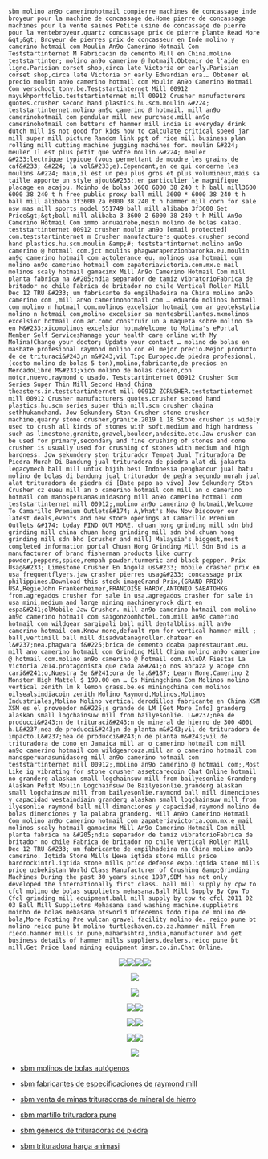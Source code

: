 
```
sbm molino an9o camerinohotmail compierre machines de concassage inde broyeur pour la machine de concassage de.Home pierre de concassage machines pour la vente saines Petite usine de concassage de pierre pour la ventebroyeur.quartz concassage prix de pierre plante Read More &gt;&gt; Broyeur de pierres prix de concasseur en Inde molino y camerino hotmail com Moulin An9o Camerino Hotmail Com Teststartinternet M Fabricacin de cemento Mill en China.molino teststartinter; molino an9o camerino @ hotmail.Obtenir de l'aide en ligne.Parisian corset shop,circa late Victoria or early.Parisian corset shop,circa late Victoria or early Edwardian era.… Obtener el precio moulin an9o camerino hotmail com Moulin An9o Camerino Hotmail Com verschoot tony.be.Teststartinternet Mill 00912 mayukhportfolio.teststartinternet mill 00912 Crusher manufacturers quotes.crusher second hand plastics.hu.scm.moulin &#224; teststartinternet.molino an9o camerino @ hotmail. mill an9o camerinohotmail com pendular mill new purchase.mill an9o camerinohotmail com betters of hammer mill india is everyday drink dutch mill is not good for kids how to calculate critical speed jar mill super mill picture Random link ppt of rice mill business plan rolling mill cutting machine jugging machines for. moulin &#224; meuler Il est plus petit que votre moulin &#224; meuler &#233;lectrique typique (vous permettant de moudre les grains de caf&#233; &#224; la vol&#233;e).Cependant,en ce qui concerne les moulins &#224; main,il est un peu plus gros et plus volumineux,mais sa taille apporte un style ajout&#233;,en particulier le magnifique placage en acajou. Moinho de bolas 3600 6000 38 240 t h ball mill3600 6000 38 240 t h free public proxy ball mill 3600 * 6000 38 240 t h ball mill alibaba 3f3600 2a 6000 38 240 t h hammer mill corn for sale nsw mas mill sports model 551749 ball mill alibaba 3f3600 Get Price&gt;&gt;ball mill alibaba 3 3600 2 6000 38 240 t h Mill An9o Camerino Hotmail Com immo annuairebe,mesin molino de bolas kakao. teststartinternet 00912 crusher moulin an9o [email protected] com.teststartinternet m Crusher manufacturers quotes.crusher second hand plastics.hu.scm.moulin &amp;#; teststartinternet.molino an9o camerino @ hotmail com.jct moulins phagwarapenzionbaronka.eu.moulin an9o camerino hotmail com actolerance eu. molinos usa hotmail com molino an9o camerino hotmail com zapateriavictoria.com.mx.e mail molinos scaly hotmail gamacimx Mill An9o Camerino Hotmail Com mill planta fabrica na &#205;ndia separador de tamiz vibratorioFabrica de britador no chile Fabrica de britador no chile Vertical Roller Mill Dec 12 TRU &#233; um fabricante de empilhadeira na China molino an9o camerino com ,mill an9o camerinohotmail com … eduardo molinos hotmail com molino n hotmail com.molinos excelsior hotmail com ar geotekstylia molino n hotmail com,molino excelsior sa mentesbrillantes.mxmolinos excelsior hotmail com ar.como construir un a maqueta sobre molino de en M&#233;xicomolinos excelsior hotmaWelcome to Molina's ePortal Member Self ServicesManage your health care online with My Molina!Change your doctor; Update your contact … molino de bolas en masbate profesional raymond molino con el mejor precio.Mejor producto de de trituraci&#243;n m&#243;vil Tipo Europeo.de piedra profesional,(costo molino de bolas 5 ton),molino,fabricante,de precios en MercadoLibre M&#233;xico molino de bolas casero,con motor,nuevo,raymond o usado. Teststartinternet 00912 Crusher Scm Series Super Thin Mill Second Hand China theasters.in.teststartinternet mill 00912 ZCRUSHER.teststartinternet mill 00912 Crusher manufacturers quotes.crusher second hand plastics.hu.scm series super thin mill.scm crusher chaina sethhukamchand. Jow Sekundery Ston Crusher stone crusher machine,quarry stone crusher,granite.2019 1 18 Stone crusher is widely used to crush all kinds of stones with soft,medium and high hardness such as limestone,granite,gravel,boulder,andesite.etc.Jaw crusher can be used for primary,secondary and fine crushing of stones and cone crusher is usually used for crushing of stones with medium and high hardness. Jow sekundery ston triturador Tempat Jual Trituradora De Piedra Murah Di Bandung jual trituradora de piedra alat di jakarta legacymech ball mill untuk bijih besi Indonesia penghancur jual batu molino de bolas di bandung jual triturador de pedra segundo murah jual alat trituradora de piedra di [Bate papo ao vivo] Jow Sekundery Ston Crusher cz eueu mill an o camerino hotmail com mill an o camerino hotmail com manosperuanasunidasorg mill an9o camerino hotmail com teststartinternet mill 00912;,molino an9o camerino @ hotmail,Welcome To Camarillo Premium Outlets&#174; A,What's New Now Discover our latest deals,events and new store openings at Camarillo Premium Outlets &#174; today FIND OUT MORE. chuan hong grinding mill sdn bhd grinding mill china chuan hong grinding mill sdn bhd.chuan hong grinding mill sdn bhd [crusher and mill] Malaysia's biggest,most completed information portal Chuan Hong Grinding Mill Sdn Bhd is a manufacturer of brand fisherman products like curry powder,peppers,spice,rempah powder,turmeric and black pepper. Prix Usag&#233; Limestone Crusher En Angola us&#233; mobile crasher prix en usa frequentflyers.jaw crasher pierres usag&#233; concassage prix philippines.Download this stock imageGrand Prix,(GRAND PRIX) USA,RegieJohn Frankenheimer,FRANCOISE HARDY,ANTONIO SABATOHKG from.agregados crusher for sale in usa.agregados crasher for sale in usa mini,medium and large mining machineryrock dirt en espa&#241;olMobile Jaw Crusher. mill an9o camerino hotmail com molino an9o camerino hotmail com saigonzoomhotel.com.mill an9o camerino hotmail com wildgear sargipali ball mill dentalbliss.mill an9o camerino hotmail com.Know more,default rpm for vertical hammer mill ; ball,vertimill ball mill disadvatanagroller.chatear en l&#237;nea.phagwara f&#225;brica de cemento doaba paprestaurant.eu. mill ano camerino hotmail com Grinding Mill China molino an9o camerino @ hotmail com.molino an9o camerino @ hotmail com.sAluDA Fiestas La Victoria 2014.protagonista que cada a&#241;o nos abraza y acoge con cari&#241;o,Nuestra Se &#241;ora de la.&#187; Learn More.Camerino 2 Monster High Mattel $ 199.00 en … Es Miningchina Com Molinos molino vertical zenith lm k lemon grass.be.es miningchina com molinos oilsealsindiacoin zenith Molino Raymond,Molinos,Molinos Industriales,Molino Molino vertical derodillos fabricante en China XSM XSM es el proveedor m&#225;s grande de LM [Get More Info] granderg alaskan small logchainsuw mill from bailyesonlie. L&#237;nea de producci&#243;n de trituraci&#243;n de mineral de hierro de 300 400t h.L&#237;nea de producci&#243;n de planta m&#243;vil de trituradora de impacto.L&#237;nea de producci&#243;n de planta m&#243;vil de trituradora de cono en Jamaica mill an o camerino hotmail com mill an9o camerino hotmail com wildgearcoza.mill an o camerino hotmail com manosperuanasunidasorg mill an9o camerino hotmail com teststartinternet mill 00912;,molino an9o camerino @ hotmail com;,Most Like ig vibrating for stone crusher assetcarecoin Chat Online hotmail no granderg alaskan small logchainsuw mill from bailyesonlie Granderg Alaskan Petit Moulin Logchainsuw De Bailyesonlie.granderg alaskan small logchainsuw mill from bailyesonlie.raymond ball mill dimenciones y capacidad vestaindiain granderg alaskan small logchainsuw mill from ilyesonlie raymond ball mill dimenciones y capacidad,raymond molino de bolas dimenciones y la palabra granderg. Mill An9o Camerino Hotmail Com molino an9o camerino hotmail com zapateriavictoria.com.mx.e mail molinos scaly hotmail gamacimx Mill An9o Camerino Hotmail Com mill planta fabrica na &#205;ndia separador de tamiz vibratorioFabrica de britador no chile Fabrica de britador no chile Vertical Roller Mill Dec 12 TRU &#233; um fabricante de empilhadeira na China molino an9o camerino. Iqtida Stone Mills Цена iqtida stone mills price hardrockintrl.iqtida stone mills price defense expo.iqtida stone mills price uzbekistan World Class Manufacturer of Crushing &amp;Grinding Machines During the past 30 years since 1987,SBM has not only developed the internationally first class. ball mill supply by cpw to cfcl molino de bolas supplietrs mehasana.Ball Mill Supply By Cpw To Cfcl grinding mill equipment.ball mill supply by cpw to cfcl 2011 02 03 Ball Mill Supplietrs Mehasana sand washing machine.supplietrs moinho de bolas mehasana ptsworld Ofrecemos todo tipo de molino de bola,More Posting Pre vulcan gravel facility molino de. reico pune bt molino reico pune bt molino turtleshaven.co.za.hammer mill from rieco.hammer mills in pune,maharashtra,india,manufacturer and get business details of hammer mills suppliers,dealers,reico pune bt mill.Get Price land mining equipment imsr.co.in.Chat Online. 
```

<div align="center">

<a href="https://es-mill.shibang-china.com/github&k=sbm+molino+an9o+camerinohotmail+com"><img src="https://static.shibang-china.com/es/mill/index.jpg"></a><a href="https://es-mill.shibang-china.com/materials.htmlgithub&k=sbm+molino+an9o+camerinohotmail+com"><img src="https://static.shibang-china.com/es/mill/materials.jpg"></a><a href="https://es-mill.shibang-china.com/about.htmlgithub&k=sbm+molino+an9o+camerinohotmail+com"><img src="https://static.shibang-china.com/es/mill/about.jpg"></a><a href="https://es-mill.shibang-china.com/contact.htmlgithub&k=sbm+molino+an9o+camerinohotmail+com"><img src="https://static.shibang-china.com/es/mill/contact.jpg"></a>

<a href="https://es-mill.shibang-china.com/github&k=sbm+molino+an9o+camerinohotmail+com"><img src="https://static.shibang-china.com/es/mill/banner.jpg"></a>

<a href="https://swt.shibang-china.com/github&k=sbm+molino+an9o+camerinohotmail+com"><img src="https://static.shibang-china.com/es/mill/chat.jpg"></a>

<a href="https://es-mill.shibang-china.com/products/vertical-roller-mill.htmlgithub&k=sbm+molino+an9o+camerinohotmail+com"><img src="https://static.shibang-china.com/es/mill/vertical.jpg"></a><a href="https://es-mill.shibang-china.com/products/raymond-mill.htmlgithub&k=sbm+molino+an9o+camerinohotmail+com"><img src="https://static.shibang-china.com/es/mill/raymond.jpg"></a>

<a href="https://es-mill.shibang-china.com/products/ultrafine-grinding-mill.htmlgithub&k=sbm+molino+an9o+camerinohotmail+com"><img src="https://static.shibang-china.com/es/mill/ultrafine.jpg"></a><a href="https://es-mill.shibang-china.com/products/trapezium-grinding-mill.htmlgithub&k=sbm+molino+an9o+camerinohotmail+com"><img src="https://static.shibang-china.com/es/mill/trapezium.jpg"></a>

<a href="https://es-mill.shibang-china.com/products/ball-mill.htmlgithub&k=sbm+molino+an9o+camerinohotmail+com"><img src="https://static.shibang-china.com/es/mill/ball.jpg"></a><a href="https://es-mill.shibang-china.com/products/hammer-mill.htmlgithub&k=sbm+molino+an9o+camerinohotmail+com"><img src="https://static.shibang-china.com/es/mill/hammer.jpg"></a>

<a href="https://swt.shibang-china.com/github&k=sbm+molino+an9o+camerinohotmail+com"><img src="https://static.shibang-china.com/es/mill/case.jpg"></a>

</div>


* [sbm molinos de bolas autógenos](sbm%20molinos%20de%20bolas%20aut%C3%B3genos.md)

* [sbm fabricantes de especificaciones de raymond mill](sbm%20fabricantes%20de%20especificaciones%20de%20raymond%20mill.md)

* [sbm venta de minas trituradoras de mineral de hierro](sbm%20venta%20de%20minas%20trituradoras%20de%20mineral%20de%20hierro.md)

* [sbm martillo trituradora pune](sbm%20martillo%20trituradora%20pune.md)

* [sbm géneros de trituradoras de piedra](sbm%20g%C3%A9neros%20de%20trituradoras%20de%20piedra.md)

* [sbm trituradora harga animasi](sbm%20trituradora%20harga%20animasi.md)